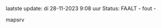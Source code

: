 laatste update: 
di 28-11-2023  9:08   uur 
Status: FAALT - fout - 
<div class="service R">mapsrv</div>